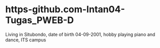 # https-github.com-Intan04-Tugas_PWEB-D
Living in Situbondo, date of birth 04-09-2001, hobby playing piano and dance, ITS campus
